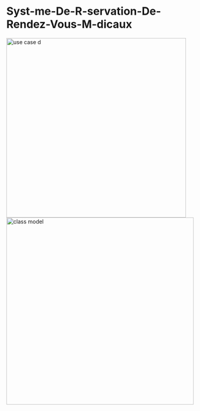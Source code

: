 # Syst-me-De-R-servation-De-Rendez-Vous-M-dicaux


<img width="468" alt="use case d" src="https://github.com/user-attachments/assets/349efcdf-3623-4b97-9741-dbc901b82c4d" />


<img width="488" alt="class model" src="https://github.com/user-attachments/assets/f9444013-91a0-41be-811c-56786f5c6718" />


